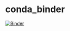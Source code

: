 # conda_binder
[![Binder](https://mybinder.org/badge_logo.svg)](https://mybinder.org/v2/gh/AnuRuwan/conda_binder_forshinyapp/HEAD)